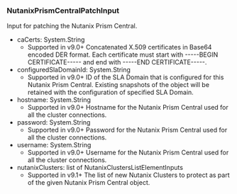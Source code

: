 ### NutanixPrismCentralPatchInput
Input for patching the Nutanix Prism Central.

- caCerts: System.String
  - Supported in v9.0+
      Concatenated X.509 certificates in Base64 encoded DER format. Each certificate must start with -----BEGIN CERTIFICATE----- and end with -----END CERTIFICATE-----.
- configuredSlaDomainId: System.String
  - Supported in v9.0+
      ID of the SLA Domain that is configured for this Nutanix Prism Central. Existing snapshots of the object will be retained with the configuration of specified SLA Domain.
- hostname: System.String
  - Supported in v9.0+
      Hostname for the Nutanix Prism Central used for all the cluster connections.
- password: System.String
  - Supported in v9.0+
      Password for the Nutanix Prism Central used for all the cluster connections.
- username: System.String
  - Supported in v9.0+
      Username for the Nutanix Prism Central used for all the cluster connections.
- nutanixClusters: list of NutanixClustersListElementInputs
  - Supported in v9.1+
      The list of new Nutanix Clusters to protect as part of the given Nutanix Prism Central object.
